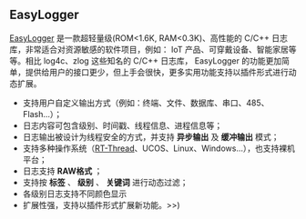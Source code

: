

## EasyLogger


[EasyLogger](https://github.com/armink/EasyLogger) 是一款超轻量级(ROM<1.6K, RAM<0.3K)、高性能的 C/C++ 日志库，非常适合对资源敏感的软件项目，例如： IoT 产品、可穿戴设备、智能家居等等。相比 log4c、zlog 这些知名的 C/C++ 日志库， EasyLogger 的功能更加简单，提供给用户的接口更少，但上手会很快，更多实用功能支持以插件形式进行动态扩展。


- 支持用户自定义输出方式（例如：终端、文件、数据库、串口、485、Flash...）；
- 日志内容可包含级别、时间戳、线程信息、进程信息等；
- 日志输出被设计为线程安全的方式，并支持 **异步输出** 及 **缓冲输出** 模式；
- 支持多种操作系统（[RT-Thread](http://www.rt-thread.org/)、UCOS、Linux、Windows...），也支持裸机平台；
- 日志支持 **RAW格式** ；
- 支持按 **标签**  、 **级别** 、 **关键词** 进行动态过滤；
- 各级别日志支持不同颜色显示
- 扩展性强，支持以插件形式扩展新功能。>>)
